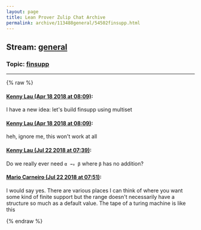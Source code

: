 ```yaml
---
layout: page
title: Lean Prover Zulip Chat Archive 
permalink: archive/113488general/54502finsupp.html
---
```


## Stream: [general](index.html)
### Topic: [finsupp](54502finsupp.html)

---


{% raw %}
#### [ Kenny Lau (Apr 18 2018 at 08:09)](https://leanprover.zulipchat.com/#narrow/stream/113488-general/topic/finsupp/near/125235580):
I have a new idea: let's build finsupp using multiset

#### [ Kenny Lau (Apr 18 2018 at 08:09)](https://leanprover.zulipchat.com/#narrow/stream/113488-general/topic/finsupp/near/125235584):
heh, ignore me, this won't work at all

#### [ Kenny Lau (Jul 22 2018 at 07:39)](https://leanprover.zulipchat.com/#narrow/stream/113488-general/topic/finsupp/near/130083934):
Do we really ever need `α →₀ β` where `β` has no addition?

#### [ Mario Carneiro (Jul 22 2018 at 07:51)](https://leanprover.zulipchat.com/#narrow/stream/113488-general/topic/finsupp/near/130084298):
I would say yes. There are various places I can think of where you want some kind of finite support but the range doesn't necessarily have a structure so much as a default value. The tape of a turing machine is like this


{% endraw %}
